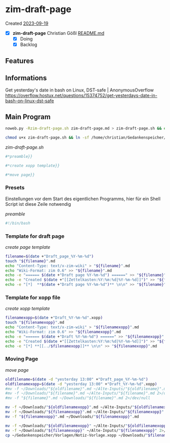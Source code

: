 # zim-draft-page
Created [2023-09-19]()

- [X]  **zim-draft-page** Christian Gößl [README.md](README.md)
	- [X] Doing
	- [X] Backlog

## Features



## Informations

Get yesterday's date in bash on Linux, DST-safe | AnonymousOverflow
https://overflow.hostux.net/questions/15374752/get-yesterdays-date-in-bash-on-linux-dst-safe


## Main Program

```bash
noweb.py -Rzim-draft-page.sh zim-draft-page.md > zim-draft-page.sh && echo 'fertig' 
```


```bash
chmod u+x zim-draft-page.sh && ln -sf /home/christian/Gedankenspeicher/KanDo/GedankenspeicherEinrichtung/GedankenspeicherCoding/zim-draft-page.sh ~/.local/bin/zim-draft-page.sh && echo 'fertig'
 ```

*zim-draft-page.sh*
```bash
#*preamble}}

#*create xopp template}}

#*move page}}

```

### Presets

Einstellungen vor dem Start des eigentlichen Programms, hier für ein Shell Script ist diese Zeile notwendig

*preamble*
```bash
#!/bin/bash
```

### Template for draft page


*create page template*
```bash
filename=$(date +"Draft_page_%Y-%m-%d")
touch "${filename}".md
echo "Content-Type: text/x-zim-wiki" > "${filename}".md
echo "Wiki-Format: zim 0.6" >> "${filename}".md
echo -e "====== $(date +"Draft page %Y-%m-%d") ======" >> "${filename}".md
echo -e "Created $(date +"[[Zettelkasten:%Y:%m:%d|%Y-%m-%d]]")" >> "${filename}".md
echo -e "[*]  **$(date +"Draft page %Y-%m-%d")** \n\n" >> "${filename}".md
```


### Template for xopp file

*create xopp template*
```bash
filenamexopp=$(date +"Draft_%Y-%m-%d".xopp)
touch "${filenamexopp}".md
echo "Content-Type: text/x-zim-wiki" > "${filenamexopp}".md
echo "Wiki-Format: zim 0.6" >> "${filenamexopp}".md
echo -e "====== $(date +"Draft %Y-%m-%d") ======" >> "${filenamexopp}".md
echo -e "Created $(date +"[[Zettelkasten:%Y:%m:%d|%Y-%m-%d]]")" >> "${filenamexopp}".md
echo -e "[*] **[[../$filenamexopp]]** \n\n" >> "${filenamexopp}".md
```


### Moving Page


*move page*
```bash
oldfilename=$(date -d "yesterday 13:00" +"Draft_page_%Y-%m-%d")
oldfilenamexopp=$(date -d "yesterday 13:00" +"Draft_%Y-%m-%d".xopp)
#mv -f ~/Downloads/"${oldfilename}".md ~/Alte-Inputs/"${oldfilename}".md 2>/dev/null
#mv -f ~/Downloads/"${filename}".md ~/Alte-Inputs/"${filename}".md 2>/dev/null
#mv -f "${filename}".md ~/Downloads/"${filename}".md 2>/dev/null

mv -f ~/Downloads/"${oldfilenamexopp}".md ~/Alte-Inputs/"${oldfilenamexopp}".md 2>/dev/null
mv -f ~/Downloads/"${filenamexopp}".md ~/Alte-Inputs/"${filenamexopp}".md 2>/dev/null
mv -f "${filenamexopp}".md ~/Downloads/"${filenamexopp}".md

mv -f ~/Downloads/"${oldfilenamexopp}" ~/Alte-Inputs/"${oldfilenamexopp}" 2>/dev/null
mv -f ~/Downloads/"${filenamexopp}" ~/Alte-Inputs/"${filenamexopp}" 2>/dev/null
cp ~/Gedankenspeicher/Vorlagen/Notiz-Vorlage.xopp ~/Downloads/"$filenamexopp"
```
